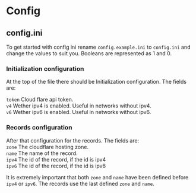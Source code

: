 # Config

## config.ini

To get started with config ini rename `config.example.ini` to `config.ini` and change the values to suit you.
Booleans are represented as 1 and 0.

### Initialization configuration
  
At the top of the file there should be Initialization configuration. The fields are:  
  
`token` Cloud flare api token.  
`v4` Wether ipv4 is enabled. Useful in networks without ipv4.  
`v6` Wether ipv6 is enabled. Useful in networks without ipv6.  
  
### Records configuration
  
After that configuration for the records. The fields are:  
`zone` The cloudflare hosting zone.  
`name` The name of the record.  
`ipv4` The id of the record, if the id is ipv4  
`ipv6` The id of the record, if the id is ipv6  
  
It is extremely important that both `zone` and `name` have been defined before `ipv4` or `ipv6`. The records use the last defined `zone` and `name`.  